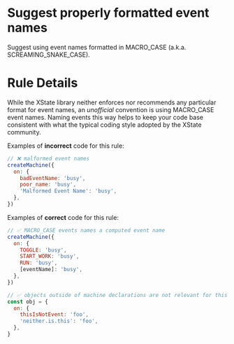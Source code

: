 # Suggest properly formatted event names

Suggest using event names formatted in MACRO_CASE (a.k.a. SCREAMING_SNAKE_CASE).

# Rule Details

While the XState library neither enforces nor recommends any particular format for event names, an _unofficial_ convention is using MACRO_CASE event names. Naming events this way helps to keep your code base consistent with what the typical coding style adopted by the XState community.

Examples of **incorrect** code for this rule:

```javascript
// ❌ malformed event names
createMachine({
  on: {
    badEventName: 'busy',
    poor_name: 'busy',
    'Malformed Event Name': 'busy',
  },
})
```

Examples of **correct** code for this rule:

```javascript
// ✅ MACRO_CASE events names a computed event name
createMachine({
  on: {
    TOGGLE: 'busy',
    START_WORK: 'busy',
    RUN: 'busy',
    [eventName]: 'busy',
  },
})

// ✅ objects outside of machine declarations are not relevant for this rule
const obj = {
  on: {
    thisIsNotEvent: 'foo',
    'neither.is.this': 'foo',
  },
}
```
